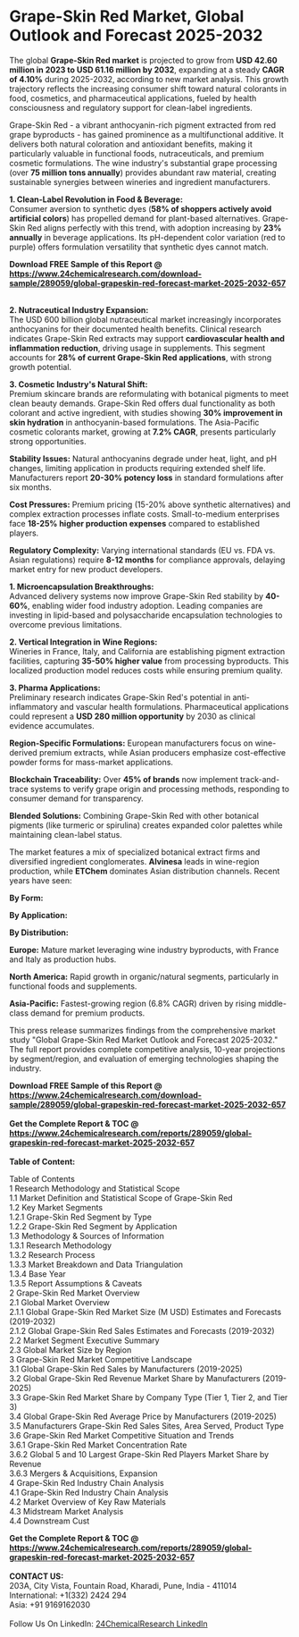 <h1>Grape-Skin Red Market, Global Outlook and Forecast 2025-2032</h1><p>The global <strong>Grape-Skin Red market</strong> is projected to grow from <strong>USD 42.60 million in 2023 to USD 61.16 million by 2032</strong>, expanding at a steady <strong>CAGR of 4.10%</strong> during 2025-2032, according to new market analysis. This growth trajectory reflects the increasing consumer shift toward natural colorants in food, cosmetics, and pharmaceutical applications, fueled by health consciousness and regulatory support for clean-label ingredients.</p><p>Grape-Skin Red - a vibrant anthocyanin-rich pigment extracted from red grape byproducts - has gained prominence as a multifunctional additive. It delivers both natural coloration and antioxidant benefits, making it particularly valuable in functional foods, nutraceuticals, and premium cosmetic formulations. The wine industry's substantial grape processing (over <strong>75 million tons annually</strong>) provides abundant raw material, creating sustainable synergies between wineries and ingredient manufacturers.</p><p><strong>1. Clean-Label Revolution in Food &amp; Beverage:</strong><br>
Consumer aversion to synthetic dyes (<strong>58% of shoppers actively avoid artificial colors</strong>) has propelled demand for plant-based alternatives. Grape-Skin Red aligns perfectly with this trend, with adoption increasing by <strong>23% annually</strong> in beverage applications. Its pH-dependent color variation (red to purple) offers formulation versatility that synthetic dyes cannot match.</p><div><b>Download FREE Sample of this Report @ 
            <a href="https://www.24chemicalresearch.com/download-sample/289059/global-grapeskin-red-forecast-market-2025-2032-657">
            https://www.24chemicalresearch.com/download-sample/289059/global-grapeskin-red-forecast-market-2025-2032-657</a></b></div><br><p><strong>2. Nutraceutical Industry Expansion:</strong><br>
The USD 600 billion global nutraceutical market increasingly incorporates anthocyanins for their documented health benefits. Clinical research indicates Grape-Skin Red extracts may support <strong>cardiovascular health and inflammation reduction</strong>, driving usage in supplements. This segment accounts for <strong>28% of current Grape-Skin Red applications</strong>, with strong growth potential.</p><p><strong>3. Cosmetic Industry's Natural Shift:</strong><br>
Premium skincare brands are reformulating with botanical pigments to meet clean beauty demands. Grape-Skin Red offers dual functionality as both colorant and active ingredient, with studies showing <strong>30% improvement in skin hydration</strong> in anthocyanin-based formulations. The Asia-Pacific cosmetic colorants market, growing at <strong>7.2% CAGR</strong>, presents particularly strong opportunities.</p><p><strong>Stability Issues:</strong> Natural anthocyanins degrade under heat, light, and pH changes, limiting application in products requiring extended shelf life. Manufacturers report <strong>20-30% potency loss</strong> in standard formulations after six months.</p><p><strong>Cost Pressures:</strong> Premium pricing (15-20% above synthetic alternatives) and complex extraction processes inflate costs. Small-to-medium enterprises face <strong>18-25% higher production expenses</strong> compared to established players.</p><p><strong>Regulatory Complexity:</strong> Varying international standards (EU vs. FDA vs. Asian regulations) require <strong>8-12 months</strong> for compliance approvals, delaying market entry for new product developers.</p><p><strong>1. Microencapsulation Breakthroughs:</strong><br>
Advanced delivery systems now improve Grape-Skin Red stability by <strong>40-60%</strong>, enabling wider food industry adoption. Leading companies are investing in lipid-based and polysaccharide encapsulation technologies to overcome previous limitations.</p><p><strong>2. Vertical Integration in Wine Regions:</strong><br>
Wineries in France, Italy, and California are establishing pigment extraction facilities, capturing <strong>35-50% higher value</strong> from processing byproducts. This localized production model reduces costs while ensuring premium quality.</p><p><strong>3. Pharma Applications:</strong><br>
Preliminary research indicates Grape-Skin Red's potential in anti-inflammatory and vascular health formulations. Pharmaceutical applications could represent a <strong>USD 280 million opportunity</strong> by 2030 as clinical evidence accumulates.</p><p><strong>Region-Specific Formulations:</strong> European manufacturers focus on wine-derived premium extracts, while Asian producers emphasize cost-effective powder forms for mass-market applications.</p><p><strong>Blockchain Traceability:</strong> Over <strong>45% of brands</strong> now implement track-and-trace systems to verify grape origin and processing methods, responding to consumer demand for transparency.</p><p><strong>Blended Solutions:</strong> Combining Grape-Skin Red with other botanical pigments (like turmeric or spirulina) creates expanded color palettes while maintaining clean-label status.</p><p>The market features a mix of specialized botanical extract firms and diversified ingredient conglomerates. <strong>Alvinesa</strong> leads in wine-region production, while <strong>ETChem</strong> dominates Asian distribution channels. Recent years have seen:</p><p><strong>By Form:</strong></p><p><strong>By Application:</strong></p><p><strong>By Distribution:</strong></p><p><strong>Europe:</strong> Mature market leveraging wine industry byproducts, with France and Italy as production hubs.</p><p><strong>North America:</strong> Rapid growth in organic/natural segments, particularly in functional foods and supplements.</p><p><strong>Asia-Pacific:</strong> Fastest-growing region (6.8% CAGR) driven by rising middle-class demand for premium products.</p><p>This press release summarizes findings from the comprehensive market study "Global Grape-Skin Red Market Outlook and Forecast 2025-2032." The full report provides complete competitive analysis, 10-year projections by segment/region, and evaluation of emerging technologies shaping the industry.</p><div><b>Download FREE Sample of this Report @ 
            <a href="https://www.24chemicalresearch.com/download-sample/289059/global-grapeskin-red-forecast-market-2025-2032-657">
            https://www.24chemicalresearch.com/download-sample/289059/global-grapeskin-red-forecast-market-2025-2032-657</a></b></div><br><div><b>Get the Complete Report & TOC @ 
            <a href="https://www.24chemicalresearch.com/reports/289059/global-grapeskin-red-forecast-market-2025-2032-657">
            https://www.24chemicalresearch.com/reports/289059/global-grapeskin-red-forecast-market-2025-2032-657</a></b></div><br>
            <b>Table of Content:</b><p>Table of Contents<br />
1 Research Methodology and Statistical Scope<br />
1.1 Market Definition and Statistical Scope of Grape-Skin Red<br />
1.2 Key Market Segments<br />
1.2.1 Grape-Skin Red Segment by Type<br />
1.2.2 Grape-Skin Red Segment by Application<br />
1.3 Methodology & Sources of Information<br />
1.3.1 Research Methodology<br />
1.3.2 Research Process<br />
1.3.3 Market Breakdown and Data Triangulation<br />
1.3.4 Base Year<br />
1.3.5 Report Assumptions & Caveats<br />
2 Grape-Skin Red Market Overview<br />
2.1 Global Market Overview<br />
2.1.1 Global Grape-Skin Red Market Size (M USD) Estimates and Forecasts (2019-2032)<br />
2.1.2 Global Grape-Skin Red Sales Estimates and Forecasts (2019-2032)<br />
2.2 Market Segment Executive Summary<br />
2.3 Global Market Size by Region<br />
3 Grape-Skin Red Market Competitive Landscape<br />
3.1 Global Grape-Skin Red Sales by Manufacturers (2019-2025)<br />
3.2 Global Grape-Skin Red Revenue Market Share by Manufacturers (2019-2025)<br />
3.3 Grape-Skin Red Market Share by Company Type (Tier 1, Tier 2, and Tier 3)<br />
3.4 Global Grape-Skin Red Average Price by Manufacturers (2019-2025)<br />
3.5 Manufacturers Grape-Skin Red Sales Sites, Area Served, Product Type<br />
3.6 Grape-Skin Red Market Competitive Situation and Trends<br />
3.6.1 Grape-Skin Red Market Concentration Rate<br />
3.6.2 Global 5 and 10 Largest Grape-Skin Red Players Market Share by Revenue<br />
3.6.3 Mergers & Acquisitions, Expansion<br />
4 Grape-Skin Red Industry Chain Analysis<br />
4.1 Grape-Skin Red Industry Chain Analysis<br />
4.2 Market Overview of Key Raw Materials<br />
4.3 Midstream Market Analysis<br />
4.4 Downstream Cust</p><div><b>Get the Complete Report & TOC @ 
            <a href="https://www.24chemicalresearch.com/reports/289059/global-grapeskin-red-forecast-market-2025-2032-657">
            https://www.24chemicalresearch.com/reports/289059/global-grapeskin-red-forecast-market-2025-2032-657</a></b></div><br><b>CONTACT US:</b><br>
            203A, City Vista, Fountain Road, Kharadi, Pune, India - 411014<br>
            International: +1(332) 2424 294<br>
            Asia: +91 9169162030 <br><br>
            Follow Us On LinkedIn: <a href="https://www.linkedin.com/company/24chemicalresearch/">24ChemicalResearch LinkedIn</a>